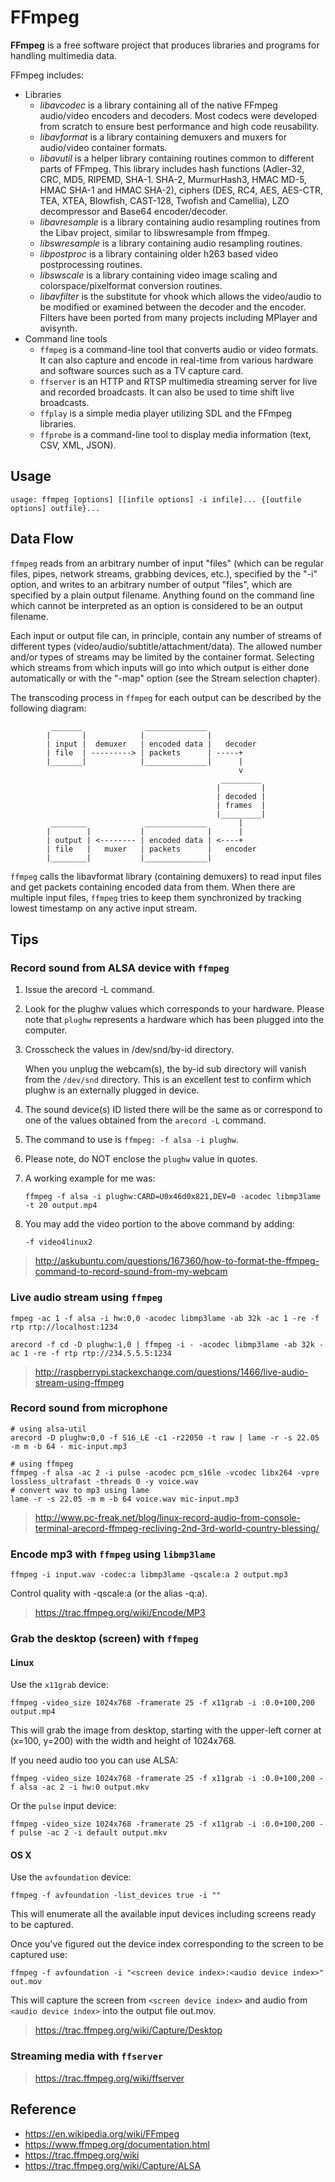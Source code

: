 # FFmpeg

**FFmpeg** is a free software project that produces libraries and programs for handling multimedia data.

FFmpeg includes:

- Libraries
  - *libavcodec* is a library containing all of the native FFmpeg audio/video encoders and decoders. Most codecs were developed from scratch to ensure best performance and high code reusability.
  - *libavformat* is a library containing demuxers and muxers for audio/video container formats.
  - *libavutil* is a helper library containing routines common to different parts of FFmpeg. This library includes hash functions (Adler-32, CRC, MD5, RIPEMD, SHA-1. SHA-2, MurmurHash3, HMAC MD-5, HMAC SHA-1 and HMAC SHA-2), ciphers (DES, RC4, AES, AES-CTR, TEA, XTEA, Blowfish, CAST-128, Twofish and Camellia), LZO decompressor and Base64 encoder/decoder.
  - *libavresample* is a library containing audio resampling routines from the Libav project, similar to libswresample from ffmpeg.
  - *libswresample* is a library containing audio resampling routines.
  - *libpostproc* is a library containing older h263 based video postprocessing routines.
  - *libswscale* is a library containing video image scaling and colorspace/pixelformat conversion routines.
  - *libavfilter* is the substitute for vhook which allows the video/audio to be modified or examined between the decoder and the encoder. Filters have been ported from many projects including MPlayer and avisynth.
- Command line tools
  - `ffmpeg` is a command-line tool that converts audio or video formats. It can also capture and encode in real-time from various hardware and software sources such as a TV capture card.
  - `ffserver` is an HTTP and RTSP multimedia streaming server for live and recorded broadcasts. It can also be used to time shift live broadcasts.
  - `ffplay` is a simple media player utilizing SDL and the FFmpeg libraries.
  - `ffprobe` is a command-line tool to display media information (text, CSV, XML, JSON).


## Usage

```
usage: ffmpeg [options] [[infile options] -i infile]... {[outfile options] outfile}...
```


## Data Flow

`ffmpeg` reads from an arbitrary number of input "files" (which can be regular files, pipes, network streams, grabbing devices, etc.), specified by the "-i" option, and
writes to an arbitrary number of output "files", which are specified by a plain output filename. Anything found on the command line which cannot be interpreted as an
option is considered to be an output filename.

Each input or output file can, in principle, contain any number of streams of different types (video/audio/subtitle/attachment/data). The allowed number and/or types of
streams may be limited by the container format. Selecting which streams from which inputs will go into which output is either done automatically or with the "-map"
option (see the Stream selection chapter).

The transcoding process in `ffmpeg` for each output can be described by the following diagram:

```
         _______              ______________
        |       |            |              |
        | input |  demuxer   | encoded data |   decoder
        | file  | ---------> | packets      | -----+
        |_______|            |______________|      |
                                                   v
                                               _________
                                              |         |
                                              | decoded |
                                              | frames  |
                                              |_________|
         ________             ______________       |
        |        |           |              |      |
        | output | <-------- | encoded data | <----+
        | file   |   muxer   | packets      |   encoder
        |________|           |______________|
```

`ffmpeg` calls the libavformat library (containing demuxers) to read input files and get packets containing encoded data from them. When there are multiple input files,
`ffmpeg` tries to keep them synchronized by tracking lowest timestamp on any active input stream.


## Tips

### Record sound from ALSA device with `ffmpeg`

1. Issue the arecord -L command.
2. Look for the plughw values which corresponds to your hardware. Please note that `plughw` represents a hardware which has been plugged into the computer.
3. Crosscheck the values in /dev/snd/by-id directory.

   When you unplug the webcam(s), the by-id sub directory will vanish from the `/dev/snd` directory.
   This is an excellent test to confirm which plughw is an externally plugged in device.

4. The sound device(s) ID listed there will be the same as or correspond to one of the values obtained from the `arecord -L` command.
5. The command to use is `ffmpeg: -f alsa -i plughw`.
6. Please note, do NOT enclose the `plughw` value in quotes.
7. A working example for me was:

   ```
   ffmpeg -f alsa -i plughw:CARD=U0x46d0x821,DEV=0 -acodec libmp3lame -t 20 output.mp4
   ```

8. You may add the video portion to the above command by adding:

   ```
   -f video4linux2
   ```

> http://askubuntu.com/questions/167360/how-to-format-the-ffmpeg-command-to-record-sound-from-my-webcam

### Live audio stream using `ffmpeg`

```
fmpeg -ac 1 -f alsa -i hw:0,0 -acodec libmp3lame -ab 32k -ac 1 -re -f rtp rtp://localhost:1234

arecord -f cd -D plughw:1,0 | ffmpeg -i - -acodec libmp3lame -ab 32k -ac 1 -re -f rtp rtp://234.5.5.5:1234
```

> http://raspberrypi.stackexchange.com/questions/1466/live-audio-stream-using-ffmpeg

### Record sound from microphone

```
# using alsa-util
arecord -D plughw:0,0 -f S16_LE -c1 -r22050 -t raw | lame -r -s 22.05 -m m -b 64 - mic-input.mp3

# using ffmpeg
ffmpeg -f alsa -ac 2 -i pulse -acodec pcm_s16le -vcodec libx264 -vpre lossless_ultrafast -threads 0 -y voice.wav
# convert wav to mp3 using lame
lame -r -s 22.05 -m m -b 64 voice.wav mic-input.mp3
```

> http://www.pc-freak.net/blog/linux-record-audio-from-console-terminal-arecord-ffmpeg-recliving-2nd-3rd-world-country-blessing/

### Encode mp3 with `ffmpeg` using `libmp3lame`

```
ffmpeg -i input.wav -codec:a libmp3lame -qscale:a 2 output.mp3
```

Control quality with -qscale:a (or the alias -q:a).

> https://trac.ffmpeg.org/wiki/Encode/MP3

### Grab the desktop (screen) with `ffmpeg`

#### Linux

Use the `x11grab` device:

```
ffmpeg -video_size 1024x768 -framerate 25 -f x11grab -i :0.0+100,200 output.mp4
```

This will grab the image from desktop, starting with the upper-left corner at (x=100, y=200) with the width and height of 1024x768.

If you need audio too you can use ALSA:

```
ffmpeg -video_size 1024x768 -framerate 25 -f x11grab -i :0.0+100,200 -f alsa -ac 2 -i hw:0 output.mkv
```

Or the `pulse` input device:

```
ffmpeg -video_size 1024x768 -framerate 25 -f x11grab -i :0.0+100,200 -f pulse -ac 2 -i default output.mkv
```

#### OS X

Use the `avfoundation` device:

```
ffmpeg -f avfoundation -list_devices true -i ""
```

This will enumerate all the available input devices including screens ready to be captured.

Once you've figured out the device index corresponding to the screen to be captured use:

```
ffmpeg -f avfoundation -i "<screen device index>:<audio device index>" out.mov
```

This will capture the screen from `<screen device index>` and audio from `<audio device index>` into the output file out.mov.

> https://trac.ffmpeg.org/wiki/Capture/Desktop

### Streaming media with `ffserver`

> https://trac.ffmpeg.org/wiki/ffserver

## Reference

- https://en.wikipedia.org/wiki/FFmpeg
- https://www.ffmpeg.org/documentation.html
- https://trac.ffmpeg.org/wiki
- https://trac.ffmpeg.org/wiki/Capture/ALSA
